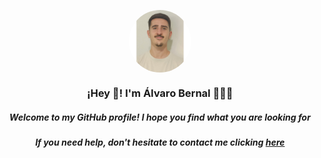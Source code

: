<style>
   .imagen-redondeada {
            border-radius: 50%; /* Puedes ajustar este valor para cambiar el grado de redondeo */
        }
</style>
<p align="center" width="300">
   <img align="center" width="100" src="./static/images/readmeImg.jpeg" class="imagen-redondeada"/>
   <h3 align="center">¡Hey 👋! I'm Álvaro Bernal 👨🏻‍💻</h3>
   <h5 align="center"> Welcome to my GitHub profile! I hope you find what you are looking for</h5>
   <h5 align="center">If you need help, don't hesitate to contact me clicking
      <a href="mailto:alvarobc2412@gmail.com?subject=Consulta%20desde%20GitHub&body=Escribe%20aquí%20tu%20cuerpo">here</a>
   </h5>

</p>
<!--
**alvarobernal2412/alvarobernal2412** is a ✨ _special_ ✨ repository because its `README.md` (this file) appears on your GitHub profile.

Here are some ideas to get you started:

- 🔭 I’m currently working on ...
- 🌱 I’m currently learning ...
- 👯 I’m looking to collaborate on ...
- 🤔 I’m looking for help with ...
- 💬 Ask me about ...
- 📫 How to reach me: ...
- 😄 Pronouns: ...
- ⚡ Fun fact: ...
  -->
